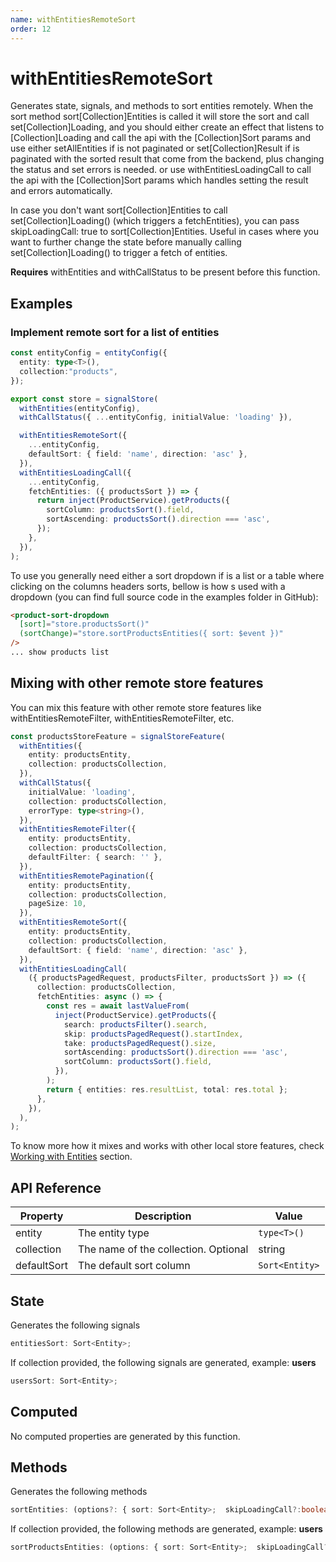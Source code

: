 ```yaml
---
name: withEntitiesRemoteSort 
order: 12
---
```


# withEntitiesRemoteSort

Generates state, signals, and methods to sort entities remotely. When the sort method sort[Collection]Entities is called it will store the sort
and call set[Collection]Loading, and you should either create an effect that listens to [Collection]Loading
and call the api with the [Collection]Sort params and use either setAllEntities if is not paginated or set[Collection]Result if is paginated
with the sorted result that come from the backend, plus changing the status and set errors is needed.
or use withEntitiesLoadingCall to call the api with the [Collection]Sort params which handles setting
the result and errors automatically.

In case you don't want sort[Collection]Entities to call set[Collection]Loading() (which triggers a fetchEntities), you can pass skipLoadingCall: true to sort[Collection]Entities.
Useful in cases where you want to further change the state before manually calling set[Collection]Loading() to trigger a fetch of entities.

**Requires** withEntities and withCallStatus to be present before this function.

## Examples

### Implement remote sort for a list of entities
```typescript
const entityConfig = entityConfig({
  entity: type<T>(),
  collection:"products",
});

export const store = signalStore(
  withEntities(entityConfig),
  withCallStatus({ ...entityConfig, initialValue: 'loading' }),

  withEntitiesRemoteSort({
    ...entityConfig,
    defaultSort: { field: 'name', direction: 'asc' },
  }),
  withEntitiesLoadingCall({
    ...entityConfig,
    fetchEntities: ({ productsSort }) => {
      return inject(ProductService).getProducts({
        sortColumn: productsSort().field,
        sortAscending: productsSort().direction === 'asc',
      });
    },
  }),
);
```
To use you generally need either a sort dropdown if is a list or a table where clicking on the columns headers sorts, bellow is how s used with a dropdown (you can find full source code in the examples folder in GitHub):
```html
<product-sort-dropdown
  [sort]="store.productsSort()"
  (sortChange)="store.sortProductsEntities({ sort: $event })"
/>
... show products list
```

## Mixing with other remote store features
You can mix this feature with other remote store features like withEntitiesRemoteFilter, withEntitiesRemoteFilter, etc.


```typescript
const productsStoreFeature = signalStoreFeature(
  withEntities({
    entity: productsEntity,
    collection: productsCollection,
  }),
  withCallStatus({
    initialValue: 'loading',
    collection: productsCollection,
    errorType: type<string>(),
  }),
  withEntitiesRemoteFilter({
    entity: productsEntity,
    collection: productsCollection,
    defaultFilter: { search: '' },
  }),
  withEntitiesRemotePagination({
    entity: productsEntity,
    collection: productsCollection,
    pageSize: 10,
  }),
  withEntitiesRemoteSort({
    entity: productsEntity,
    collection: productsCollection,
    defaultSort: { field: 'name', direction: 'asc' },
  }),
  withEntitiesLoadingCall(
    ({ productsPagedRequest, productsFilter, productsSort }) => ({
      collection: productsCollection,
      fetchEntities: async () => {
        const res = await lastValueFrom(
          inject(ProductService).getProducts({
            search: productsFilter().search,
            skip: productsPagedRequest().startIndex,
            take: productsPagedRequest().size,
            sortAscending: productsSort().direction === 'asc',
            sortColumn: productsSort().field,
          }),
        );
        return { entities: res.resultList, total: res.total };
      },
    }),
  ),
);
```
To know more how it mixes and works with other local store features, check [Working with Entities](/docs/getting-started/working-with-entities) section.

## API Reference

| Property    | Description                          | Value          |
| ----------- | ------------------------------------ | -------------- |
| entity      | The entity type                      | `type<T>()`    |
| collection  | The name of the collection. Optional | string         |
| defaultSort | The default sort column              | `Sort<Entity>` |

## State

Generates the following signals

```typescript
entitiesSort: Sort<Entity>;
```

If collection provided, the following signals are generated, example: **users**

```typescript
usersSort: Sort<Entity>;
```

## Computed

No computed properties are generated by this function.

## Methods

Generates the following methods

```typescript
sortEntities: (options?: { sort: Sort<Entity>;  skipLoadingCall?:boolean}) => void;
```

If collection provided, the following methods are generated, example: **users**

```typescript
sortProductsEntities: (options: { sort: Sort<Entity>;  skipLoadingCall?:boolean}) => void;
```
